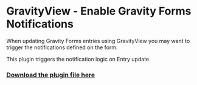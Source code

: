 GravityView - Enable Gravity Forms Notifications
============================================

When updating Gravity Forms entries using GravityView you may want to trigger the notifications defined on the form.

This plugin triggers the notification logic on Entry update.

### [Download the plugin file here](https://github.com/katzwebservices/GravityView-Enable-Notifications/archive/master.zip)
